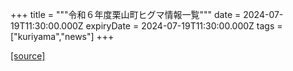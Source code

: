 +++
title = """令和６年度栗山町ヒグマ情報一覧"""
date = 2024-07-19T11:30:00.000Z
expiryDate = 2024-07-19T11:30:00.000Z
tags = ["kuriyama","news"]
+++


[[source]](https://www.town.kuriyama.hokkaido.jp/soshiki/50/27348.html)
